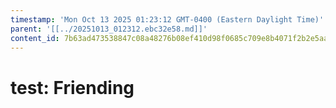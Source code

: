 ```yaml
---
timestamp: 'Mon Oct 13 2025 01:23:12 GMT-0400 (Eastern Daylight Time)'
parent: '[[../20251013_012312.ebc32e58.md]]'
content_id: 7b63ad473538847c08a48276b08ef410d98f0685c709e8b4071f2b2e5aa80b0e
---
```


# test: Friending

